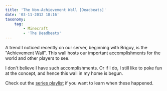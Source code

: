 ```yaml
---
title: 'The Non-Achievement Wall [Deadbeats]'
date: '03-11-2012 18:16'
taxonomy:
    tag:
        - Minecraft
        - 'The Deadbeats'
---
```


A trend I noticed recently on our server, beginning with Briguy, is the "Achievement Wall". This wall hosts our important accomplishments for the world and other players to see.

I don't believe I have such accomplishments. Or if I do, I still like to poke fun at the concept, and hence this wall in my home is begun.

Check out the [series playlist](http://www.youtube.com/playlist?list=PLi8u-iSlRsHVUXa8HQq06X3xCLuO8h8am) if you want to learn when these happened.